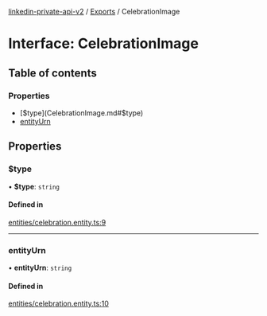 [linkedin-private-api-v2](../README.md) / [Exports](../modules.md) / CelebrationImage

# Interface: CelebrationImage

## Table of contents

### Properties

- [$type](CelebrationImage.md#$type)
- [entityUrn](CelebrationImage.md#entityurn)

## Properties

### $type

• **$type**: `string`

#### Defined in

[entities/celebration.entity.ts:9](https://github.com/akash-gupt/linkedin-private-api/blob/d170d2d/src/entities/celebration.entity.ts#L9)

___

### entityUrn

• **entityUrn**: `string`

#### Defined in

[entities/celebration.entity.ts:10](https://github.com/akash-gupt/linkedin-private-api/blob/d170d2d/src/entities/celebration.entity.ts#L10)
